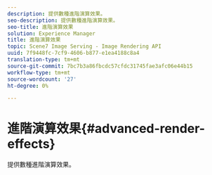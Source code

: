 ```yaml
---
description: 提供數種進階演算效果。
seo-description: 提供數種進階演算效果。
seo-title: 進階演算效果
solution: Experience Manager
title: 進階演算效果
topic: Scene7 Image Serving - Image Rendering API
uuid: 7f9448fc-7cf9-4606-b877-e1ea4188c8a4
translation-type: tm+mt
source-git-commit: 7bc7b3a86fbcdc57cfdc31745fae3afc06e44b15
workflow-type: tm+mt
source-wordcount: '27'
ht-degree: 0%

---
```



# 進階演算效果{#advanced-render-effects}

提供數種進階演算效果。


